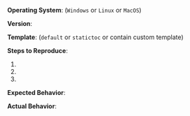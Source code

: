 **Operating System**: (`Windows` or `Linux` or `MacOS`)

**Version**: 

**Template**: (`default` or `statictoc` or contain custom template)

**Steps to Reproduce**:

1. 
2. 
3. 

**Expected Behavior**:

**Actual Behavior**:
